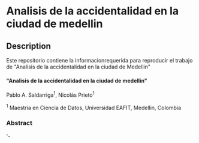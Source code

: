Analisis de la accidentalidad en la ciudad de medellin
=======================================================================================


## Description

 Este repositorio contiene la informacionrequerida para reproducir el trabajo de "Analisis de la accidentalidad en la ciudad de Medellin"

#### "Analisis de la accidentalidad en la ciudad de medellin"

Pablo A. Saldarriga<sup>1</sup>, Nicolás Prieto<sup>1</sup>

<sup>1</sup> Maestría en Ciencia de Datos, Universidad EAFIT, Medellin, Colombia


### Abstract 

'-
